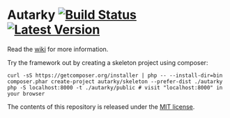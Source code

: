 # Autarky [![Build Status](https://travis-ci.org/autarky/framework.png?branch=master)](https://travis-ci.org/autarky/framework) [![Latest Version](http://img.shields.io/github/tag/autarky/framework.svg)](https://github.com/autarky/framework/releases)

Read the [wiki](https://github.com/autarky/framework/wiki) for more information.

Try the framework out by creating a skeleton project using composer:

```
curl -sS https://getcomposer.org/installer | php -- --install-dir=bin
composer.phar create-project autarky/skeleton --prefer-dist ./autarky
php -S localhost:8000 -t ./autarky/public # visit "localhost:8000" in your browser
```

The contents of this repository is released under the [MIT license](http://opensource.org/licenses/MIT).
